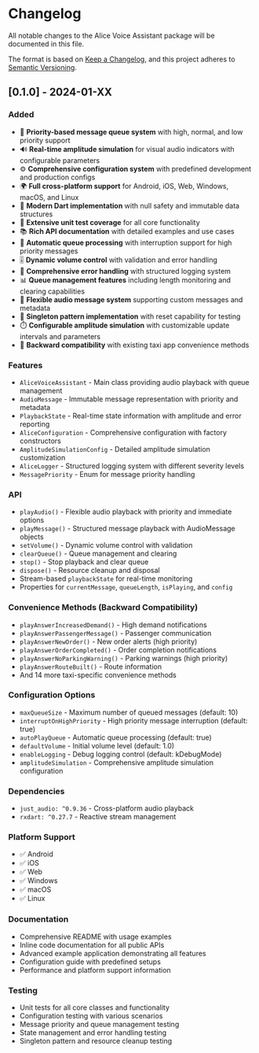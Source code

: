 # Changelog

All notable changes to the Alice Voice Assistant package will be documented in this file.

The format is based on [Keep a Changelog](https://keepachangelog.com/en/1.0.0/),
and this project adheres to [Semantic Versioning](https://semver.org/spec/v2.0.0.html).

## [0.1.0] - 2024-01-XX

### Added
- 🎯 **Priority-based message queue system** with high, normal, and low priority support
- 🔊 **Real-time amplitude simulation** for visual audio indicators with configurable parameters
- ⚙️ **Comprehensive configuration system** with predefined development and production configs
- 🌍 **Full cross-platform support** for Android, iOS, Web, Windows, macOS, and Linux
- 📱 **Modern Dart implementation** with null safety and immutable data structures
- 🧪 **Extensive unit test coverage** for all core functionality
- 📚 **Rich API documentation** with detailed examples and use cases
- 🔄 **Automatic queue processing** with interruption support for high priority messages
- 🎚️ **Dynamic volume control** with validation and error handling
- 🚫 **Comprehensive error handling** with structured logging system
- 📊 **Queue management features** including length monitoring and clearing capabilities
- 🎵 **Flexible audio message system** supporting custom messages and metadata
- 🔧 **Singleton pattern implementation** with reset capability for testing
- ⏱️ **Configurable amplitude simulation** with customizable update intervals and parameters
- 📱 **Backward compatibility** with existing taxi app convenience methods

### Features
- `AliceVoiceAssistant` - Main class providing audio playback with queue management
- `AudioMessage` - Immutable message representation with priority and metadata
- `PlaybackState` - Real-time state information with amplitude and error reporting
- `AliceConfiguration` - Comprehensive configuration with factory constructors
- `AmplitudeSimulationConfig` - Detailed amplitude simulation customization
- `AliceLogger` - Structured logging system with different severity levels
- `MessagePriority` - Enum for message priority handling

### API
- `playAudio()` - Flexible audio playback with priority and immediate options
- `playMessage()` - Structured message playback with AudioMessage objects
- `setVolume()` - Dynamic volume control with validation
- `clearQueue()` - Queue management and clearing
- `stop()` - Stop playback and clear queue
- `dispose()` - Resource cleanup and disposal
- Stream-based `playbackState` for real-time monitoring
- Properties for `currentMessage`, `queueLength`, `isPlaying`, and `config`

### Convenience Methods (Backward Compatibility)
- `playAnswerIncreasedDemand()` - High demand notifications
- `playAnswerPassengerMessage()` - Passenger communication
- `playAnswerNewOrder()` - New order alerts (high priority)
- `playAnswerOrderCompleted()` - Order completion notifications
- `playAnswerNoParkingWarning()` - Parking warnings (high priority)
- `playAnswerRouteBuilt()` - Route information
- And 14 more taxi-specific convenience methods

### Configuration Options
- `maxQueueSize` - Maximum number of queued messages (default: 10)
- `interruptOnHighPriority` - High priority message interruption (default: true)
- `autoPlayQueue` - Automatic queue processing (default: true)
- `defaultVolume` - Initial volume level (default: 1.0)
- `enableLogging` - Debug logging control (default: kDebugMode)
- `amplitudeSimulation` - Comprehensive amplitude simulation configuration

### Dependencies
- `just_audio: ^0.9.36` - Cross-platform audio playback
- `rxdart: ^0.27.7` - Reactive stream management

### Platform Support
- ✅ Android
- ✅ iOS  
- ✅ Web
- ✅ Windows
- ✅ macOS
- ✅ Linux

### Documentation
- Comprehensive README with usage examples
- Inline code documentation for all public APIs
- Advanced example application demonstrating all features
- Configuration guide with predefined setups
- Performance and platform support information

### Testing
- Unit tests for all core classes and functionality
- Configuration testing with various scenarios
- Message priority and queue management testing
- State management and error handling testing
- Singleton pattern and resource cleanup testing
